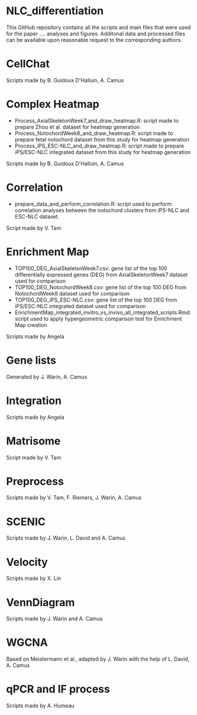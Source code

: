 # NLC_differentiation

This GitHub repository contains all the scripts and main files that were used for the paper .... analyses and figures. Additonal data and processed files can be available upon reasonable request to the corresponding authors.

# CellChat
Scripts made by B. Guidoux D'Halluin, A. Camus

# Complex Heatmap
- Process_AxialSkeletonWeek7_and_draw_heatmap.R: script made to prepare Zhou et al. dataset for heatmap generation
- Process_NotochordWeek8_and_draw_heatmap.R: script made to prepare fetal notochord dataset from this study for heatmap generation
- Process_iPS_ESC-NLC_and_draw_heatmap.R: script made to prepare iPS/ESC-NLC integrated dataset from this study for heatmap generation
  
Scripts made by B. Guidoux D'Halluin, A. Camus

# Correlation
- prepare_data_and_perform_correlation.R: script used to perform correlation analyses between the notochord clusters from iPS-NLC and ESC-NLC dataset.

Script made by V. Tam

# Enrichment Map
- TOP100_DEG_AxialSkeletonWeek7.csv: gene list of the top 100 differentially expressed genes (DEG) from AxialSkeletonWeek7 dataset used for comparison
- TOP100_DEG_NotochordWeek8.csv: gene list of the top 100 DEG from NotochordWeek8 dataset used for comparison
- TOP100_DEG_iPS_ESC-NLC.csv: gene list of the top 100 DEG from iPS/ESC-NLC integrated dataset used for comparison
- EnrichmentMap_integrated_invitro_vs_invivo_all_integrated_scripts.Rmd: script used to apply hypergeometric comparison test for Enrichment Map creation

Scripts made by Angela

# Gene lists
Generated by J. Warin, A. Camus
# Integration
Scripts made by Angela
# Matrisome
Script made by V. Tam
# Preprocess
Scripts made by V. Tam, F. Riemers, J. Warin, A. Camus
# SCENIC
Scripts made by J. Warin, L. David and A. Camus
# Velocity
Scripts made by X. Lin
# VennDiagram
Scripts made by J. Warin and A. Camus
# WGCNA
Based on Meistermann et al., adapted by J. Warin with the help of L. David, A. Camus
# qPCR and IF process
Scripts made by A. Humeau
